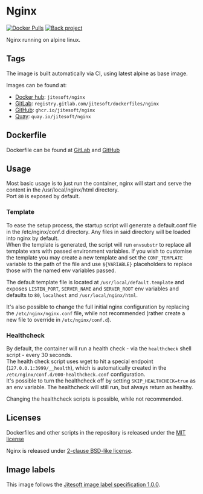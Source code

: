 # Nginx

[![Docker Pulls](https://img.shields.io/docker/pulls/jitesoft/nginx.svg)](https://cloud.docker.com/u/jitesoft/repository/docker/jitesoft/nginx)
[![Back project](https://img.shields.io/badge/Open%20Collective-Tip%20the%20devs!-blue.svg)](https://opencollective.com/jitesoft-open-source)

Nginx running on alpine linux.

## Tags

The image is built automatically via CI, using latest alpine as base image.

Images can be found at:

* [Docker hub](https://hub.docker.com/r/jitesoft/nginx): `jitesoft/nginx`  
* [GitLab](https://gitlab.com/jitesoft/dockerfiles/nginx): `registry.gitlab.com/jitesoft/dockerfiles/nginx`
* [GitHub](https://github.com/orgs/jitesoft/packages/container/package/nginx): `ghcr.io/jitesoft/nginx`
* [Quay](https://quay.io/jitesoft/nginx): `quay.io/jitesoft/nginx`  

## Dockerfile

Dockerfile can be found at [GitLab](https://gitlab.com/jitesoft/dockerfiles/nginx) and [GitHub](https://github.com/jitesoft/docker-nginx)

## Usage

Most basic usage is to just run the container, nginx will start and serve the content in the /usr/local/nginx/html directory.  
Port `80` is exposed by default.

### Template

To ease the setup process, the startup script will generate a default.conf file in the /etc/nginx/conf.d directory. Any files in said directory will be
loaded into nginx by default.  
When the template is generated, the script will run `envsubstr` to replace all template vars with passed environment variables. If you wish to customise the template
you may create a new template and set the `CONF_TEMPLATE` variable to the path of the file and use `${VARIABLE}` placeholders to replace those with the
named env variables passed.

The default template file is located at `/usr/local/default.template` and exposes `LISTEN_PORT`, `SERVER_NAME` and `SERVER_ROOT` env variables and defaults to `80`, `localhost` and `/usr/local/nginx/html`.

It's also possible to change the full initial nginx configuration by replacing the `/etc/nginx/nginx.conf` file, while not recommended (rather create a new file to override in `/etc/nginx/conf.d`).

### Healthcheck

By default, the container will run a health check - via the `healthcheck` shell script - every 30 seconds.  
The health check script uses wget to hit a special endpoint (`127.0.0.1:3999/__health`), which is automatically created in the `/etc/nginx/conf.d/000-healthcheck.conf` configuration.  
It's possible to turn the healthcheck off by setting `SKIP_HEALTHCHECK=true` as an env variable. The healthcheck will still run, but always return as healthy.  
  
Changing the healthcheck scripts is possible, while not recommended.

## Licenses

Dockerfiles and other scripts in the repository is released under the [MIT license](https://gitlab.com/jitesoft/dockerfiles/nginx/blob/master/LICENSE)

Nginx is released under [2-clause BSD-like license](https://nginx.org/LICENSE).

## Image labels

This image follows the [Jitesoft image label specification 1.0.0](https://gitlab.com/snippets/1866155).
